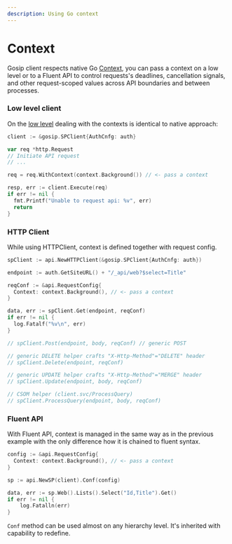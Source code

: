 ```yaml
---
description: Using Go context
---
```


# Context

Gosip client respects native Go [Context](https://golang.org/pkg/context), you can pass a context on a low level or to a Fluent API to control requests's deadlines, cancellation signals, and other request-scoped values across API boundaries and between processes. 

### Low level client

On the [low level](http-client.md#low-level-http-client) dealing with the contexts is identical to native approach:

```go
client := &gosip.SPClient{AuthCnfg: auth}

var req *http.Request
// Initiate API request
// ...

req = req.WithContext(context.Background()) // <- pass a context

resp, err := client.Execute(req)
if err != nil {
  fmt.Printf("Unable to request api: %v", err)
  return
}
```

### HTTP Client

While using HTTPClient, context is defined together with request config.

```go
spClient := api.NewHTTPClient(&gosip.SPClient{AuthCnfg: auth})

endpoint := auth.GetSiteURL() + "/_api/web?$select=Title"

reqConf := &api.RequestConfig{
  Context: context.Background(), // <- pass a context
}

data, err := spClient.Get(endpoint, reqConf)
if err != nil {
  log.Fatalf("%v\n", err)
}

// spClient.Post(endpoint, body, reqConf) // generic POST

// generic DELETE helper crafts "X-Http-Method"="DELETE" header
// spClient.Delete(endpoint, reqConf)

// generic UPDATE helper crafts "X-Http-Method"="MERGE" header
// spClient.Update(endpoint, body, reqConf)

// CSOM helper (client.svc/ProcessQuery)
// spClient.ProcessQuery(endpoint, body, reqConf)
```

### Fluent API

With Fluent API, context is managed in the same way as in the previous example with the only difference how it is chained to fluent syntax.

```go
config := &api.RequestConfig{
  Context: context.Background(), // <- pass a context
}

sp := api.NewSP(client).Conf(config)

data, err := sp.Web().Lists().Select("Id,Title").Get()
if err != nil {
	log.Fatalln(err)
}
```

`Conf` method can be used almost on any hierarchy level. It's inherited with capability to redefine.

